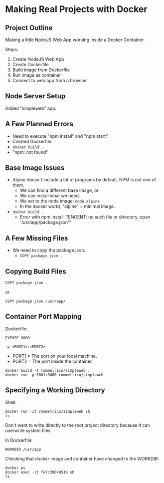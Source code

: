# Making Real Projects with Docker

## Project Outline

Making a little NodeJS Web App working inside a Docker Container.

Steps: 
1. Create NodeJS Web App
2. Create Dockerfile
3. Build image from Dockerfile
4. Run image as container
5. Connect to web app from a browser

## Node Server Setup

Added "simpleweb" app.

## A Few Planned Errors

* Need to execute "npm install" and "npm start".
* Created Dockerfile.
* `docker build .`
* "npm: not found"

## Base Image Issues

* Alpine doesn't include a lot of programs by default. NPM is not one of them.
  * We can find a different base image, or
  * We can install what we need.
  * We set to the node image: `node:alpine`
  * In the docker world, "alpine" = minimal image.
* `docker build .`
  * Error with npm install. "ENOENT: no such file or directory, open '/usr/app/package.json'"

## A Few Missing Files

* We need to copy the package.json.
  * `COPY package.json .`

## Copying Build Files

```
COPY package.json .
```

or
```
COPY package.json /usr/app/
```

## Container Port Mapping

Dockerfile:  
```
EXPOSE 8080
```

`-p <PORT1>:<PORT2>`  
* PORT1 = The port on your local machine.
* PORT2 = The port inside the container.

```
docker build -t rommelrico/simpleweb .
docker run -p 5001:8080 rommelrico/simpleweb
```

## Specifying a Working Directory

Shell:  
```
docker run -it rommelrico/simpleweb sh
ls
```

Don't want to write directly to the root project directory because it can overwrite system files.

In Dockerfile:  
```
WORKDIR /usr/app
```

Checking that docker image and container have changed to the WORKDIR:  
```
docker ps
docker exec -it fe7c39048519 sh
ls
```
